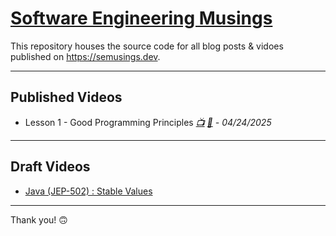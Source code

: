# [Software Engineering Musings](https://semusings.dev/)

This repository houses the source code for all blog posts & vidoes published on <https://semusings.dev>.

---

## Published Videos
- Lesson 1 - Good Programming Principles _[📺](https://youtube.com/@semusings) [📄](notes/good-programming-principles/index.md) - 04/24/2025_

---

## Draft Videos
- [Java (JEP-502) : Stable Values](codes/java-jep-502-stable-values/index.md)

---

Thank you! 🙃